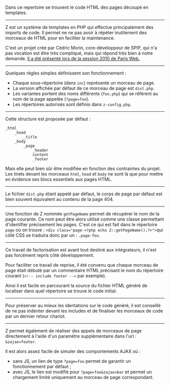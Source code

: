 Dans ce repertoire se trouvent le code HTML des pages découpé en templates.

---

Z est un système de templates en PHP qui effectue principalement des imports de code.
Il permet ne ne pas avoir à répéter inutilement des morceaux de HTML pour en faciliter la maintenance.

C'est un projet crée par Cédric Morin, core-développeur de SPIP, qui n'a pas vocation est être très compliqué, mais qui répond très bien à notre demande.
[Il a été présenté lors de la session 2010 de Paris Web.](http://www.yterium.net/Un-framework-HTML-est-il-possible)

---

Quelques règles simples définissent son fonctionnement :

 - Chaque sous-répertoire (dans `inc`) représente un morceau de page.
 - La version affichée par défaut de ce morceau de page est `dist.php`.
 - Les variantes portent des noms différents (`foo.php`) qui se référent au nom de la page appelée (`?page=foo`).
 - Les répertoires autorisés sont définis dans `z-config.php`.

---

Cette structure est proposée par défaut :

    _html
      	_head
            _title
        _body
            _page
                _header
                content
                _footer
                
Mais elle peut bien sûr être modifiée en fonction des contraintes du projet.
Les tirets devant les morceaux `html`, `head` et `body` ne sont là que pour mettre en évidence ses blocs essentiels aux pages HTML.

---

Le fichier `dist.php` étant appelé par défaut, le corps de page par défaut est bien souvent équivalent au contenu de la page 404.

---

Une fonction de Z nommée `getPageName` permet de récupérer le nom de la page courante. Ce nom peut être alors utilisé comme une classe permettant d'identifier précisement les pages.
C'est ce qui est fait dans le répertoire `page` où on trouve : `<div class="page-<?php echo Z::getPageName();?>">`qui côté CSS se traduira donc par un : `.page-foo`.

---
 
Ce travail de factorisation est avant tout destiné aux intégrateurs, il n'est pas forcément repris côté développement.

Pour faciliter ce travail de reprise, il été convenu que chaque morceau de page était débuté par un commentaire HTML précisant le nom du répertoire courant (`<!-- include footer -->` par exemple).

Ainsi il est facile en parcourant la source du fichier HTML généré de localiser dans quel répertoire se trouve le code initial.

---

Pour préserver au mieux les identations sur le code généré, il est conseillé de ne pas indenter devant les includes et de finaliser les morceaux de code par un dernier retour chariot.

---

Z permet également de réaliser des appels de morceaux de page directement à l'aide d'un paramètre supplémentaire dans l'url : `&zajax=footer`.

Il est alors assez facile de simuler des comportements AJAX où :

 - sans JS, un lien de type `?page=foo` permet de garantir un fonctionnement par défaut ; 
 - avec JS, le lien est modifié pour `?page=foo&zajax=bar` et permet un chargement limité uniquement au morceau de page correspondant.